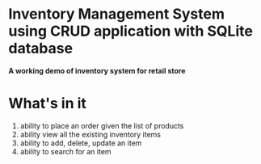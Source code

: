 # Inventory Management System using CRUD application with SQLite database

**A working demo of inventory system for retail store**
# What's in it
1. ability to place an order given the list of products
2. ability view all the existing inventory items
3. ability to add, delete, update an item
3. ability to search for an item
